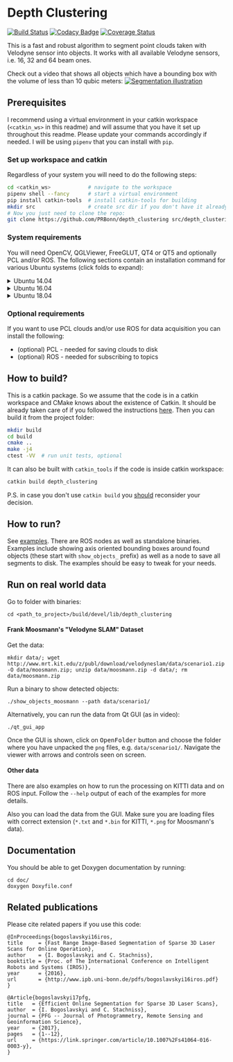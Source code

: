 # Depth Clustering #

[![Build Status][travis-img]][travis-link]
[![Codacy Badge][codacy-img]][codacy-link]
[![Coverage Status][coveralls-img]][coveralls-link]

This is a fast and robust algorithm to segment point clouds taken with
Velodyne sensor into objects. It works with all available Velodyne sensors,
i.e. 16, 32 and 64 beam ones.

Check out a video that shows all objects which have a bounding box with the volume of less than 10 qubic meters:
[![Segmentation illustration](https://img.youtube.com/vi/UXHX9kFGXfg/0.jpg)](https://www.youtube.com/watch?v=UXHX9kFGXfg "Segmentation")


## Prerequisites ##
I recommend using a virtual environment in your catkin workspace (`<catkin_ws>`
in this readme) and will assume that you have it set up throughout this readme.
Please update your commands accordingly if needed. I will be using `pipenv`
that you can install with `pip`.

### Set up workspace and catkin ###
Regardless of your system you will need to do the following steps:
```bash
cd <catkin_ws>            # navigate to the workspace
pipenv shell --fancy      # start a virtual environment
pip install catkin-tools  # install catkin-tools for building
mkdir src                 # create src dir if you don't have it already
# Now you just need to clone the repo:
git clone https://github.com/PRBonn/depth_clustering src/depth_clustering
```

### System requirements ###
You will need OpenCV, QGLViewer, FreeGLUT, QT4 or QT5 and optionally PCL and/or
ROS. The following sections contain an installation command for various Ubuntu
systems (click folds to expand):

<details>
<summary>Ubuntu 14.04</summary>

#### Install these packages:

```bash
sudo apt install libopencv-dev libqglviewer-dev freeglut3-dev libqt4-dev
```
</details>

<details>
<summary>Ubuntu 16.04</summary>

#### Install these packages:

```bash
sudo apt install libopencv-dev libqglviewer-dev freeglut3-dev libqt5-dev
```
</details>

<details>
<summary>Ubuntu 18.04</summary>

#### Install these packages:

```bash
sudo apt install libopencv-dev libqglviewer-dev-qt5 freeglut3-dev qtbase5-dev 
```
</details>

### Optional requirements ###
If you want to use PCL clouds and/or use ROS for data acquisition you can install the following: 
- (optional) PCL - needed for saving clouds to disk
- (optional) ROS - needed for subscribing to topics

## How to build? ##
This is a catkin package. So we assume that the code is in a catkin workspace
and CMake knows about the existence of Catkin. It should be already taken care
of if you followed the instructions [here](#set-up-workspace-and-catkin). Then
you can build it from the project folder:

```bash
mkdir build
cd build
cmake ..
make -j4
ctest -VV  # run unit tests, optional
```

It can also be built with `catkin_tools` if the code is inside catkin
workspace:

```bash
catkin build depth_clustering
```

P.S. in case you don't use `catkin build` you [should][catkin_tools_docs] reconsider your decision.

## How to run? ##
See [examples](examples/). There are ROS nodes as well as standalone
binaries. Examples include showing axis oriented bounding boxes around found
objects (these start with `show_objects_` prefix) as well as a node to save all
segments to disk. The examples should be easy to tweak for your needs.

## Run on real world data ##
Go to folder with binaries:
```
cd <path_to_project>/build/devel/lib/depth_clustering
```

#### Frank Moosmann's "Velodyne SLAM" Dataset ####
Get the data:
```
mkdir data/; wget http://www.mrt.kit.edu/z/publ/download/velodyneslam/data/scenario1.zip -O data/moosmann.zip; unzip data/moosmann.zip -d data/; rm data/moosmann.zip
```

Run a binary to show detected objects:
```
./show_objects_moosmann --path data/scenario1/
```

Alternatively, you can run the data from Qt GUI (as in video):
```
./qt_gui_app
```
Once the GUI is shown, click on <kbd>OpenFolder</kbd> button and choose the
folder where you have unpacked the `png` files, e.g. `data/scenario1/`.
Navigate the viewer with arrows and controls seen on screen.

#### Other data ####
There are also examples on how to run the processing on KITTI data and on ROS
input. Follow the `--help` output of each of the examples for more details.

Also you can load the data from the GUI. Make sure you are loading files with
correct extension (`*.txt` and `*.bin` for KITTI, `*.png` for Moosmann's data).

## Documentation ##
You should be able to get Doxygen documentation by running:
```
cd doc/
doxygen Doxyfile.conf
```

## Related publications ##
Please cite related papers if you use this code:

```
@InProceedings{bogoslavskyi16iros,
title     = {Fast Range Image-Based Segmentation of Sparse 3D Laser Scans for Online Operation},
author    = {I. Bogoslavskyi and C. Stachniss},
booktitle = {Proc. of The International Conference on Intelligent Robots and Systems (IROS)},
year      = {2016},
url       = {http://www.ipb.uni-bonn.de/pdfs/bogoslavskyi16iros.pdf}
}
```

```
@Article{bogoslavskyi17pfg,
title   = {Efficient Online Segmentation for Sparse 3D Laser Scans},
author  = {I. Bogoslavskyi and C. Stachniss},
journal = {PFG -- Journal of Photogrammetry, Remote Sensing and Geoinformation Science},
year    = {2017},
pages   = {1--12},
url     = {https://link.springer.com/article/10.1007%2Fs41064-016-0003-y},
}
```


[travis-img]: https://img.shields.io/travis/PRBonn/depth_clustering/master.svg
[travis-link]: https://travis-ci.org/PRBonn/depth_clustering

[coveralls-img]: https://img.shields.io/coveralls/github/PRBonn/depth_clustering/master.svg
[coveralls-link]: https://coveralls.io/github/PRBonn/depth_clustering

[codacy-img]: https://img.shields.io/codacy/grade/6ba7d6f0068944588ecaa5b6cd400c9a.svg
[codacy-link]: https://www.codacy.com/app/zabugr/depth_clustering?utm_source=github.com&amp;utm_medium=referral&amp;utm_content=niosus/depth_clustering&amp;utm_campaign=Badge_Grade

[build-status-img]: https://gitlab.ipb.uni-bonn.de/igor/depth_clustering/badges/master/build.svg
[coverage-img]: https://gitlab.ipb.uni-bonn.de/igor/depth_clustering/badges/master/coverage.svg
[commits-link]: https://gitlab.ipb.uni-bonn.de/igor/depth_clustering/commits/master

[catkin_tools_docs]: https://catkin-tools.readthedocs.io/en/latest/installing.html
